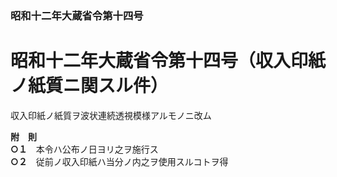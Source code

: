 ### 昭和十二年大蔵省令第十四号  
# 昭和十二年大蔵省令第十四号（収入印紙ノ紙質ニ関スル件）  
  
収入印紙ノ紙質ヲ波状連続透視模様アルモノニ改ム  
  
**附　則**  
**○１**　本令ハ公布ノ日ヨリ之ヲ施行ス  
**○２**　従前ノ収入印紙ハ当分ノ内之ヲ使用スルコトヲ得  
  
